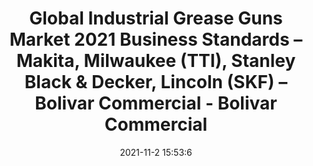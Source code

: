 ---
"title": "Global Industrial Grease Guns Market 2021 Business Standards – Makita, Milwaukee (TTI), Stanley Black & Decker, Lincoln (SKF) – Bolivar Commercial - Bolivar Commercial"
"date": "2021-11-2 15:53:6"
"feed_name": "GOOGLENEWSINDUSTRIAL"
"feed_website": "https://news.google.com/search?q=industrial%2Bincident&hl=en-US&gl=US&ceid=US:en"
"feed_rss": "https://news.google.com/rss/search?q=industrial%2Bincident&hl=en-US&gl=US&ceid=US:en"
"link": "https://www.bolivarcom.com/global-industrial-grease-guns-market-2021-business-standards-makita-milwaukee-tti-stanley-black-decker-lincoln-skf/"
"source": "{'href': 'https://www.bolivarcom.com', 'title': 'Bolivar Commercial'}"
"file": "_posts/2021-1-1-8e1368c843e3235c8b81e52e86d937ee5eb97364.md"
"accident": "0"
"drilling": "0"
"dead": "0"
"injured": "0"
"arrested": "0"
"place": "unknown place"
"where": "unknown site"
"causes": "unknown"
"place_uri": "unknown place"
---